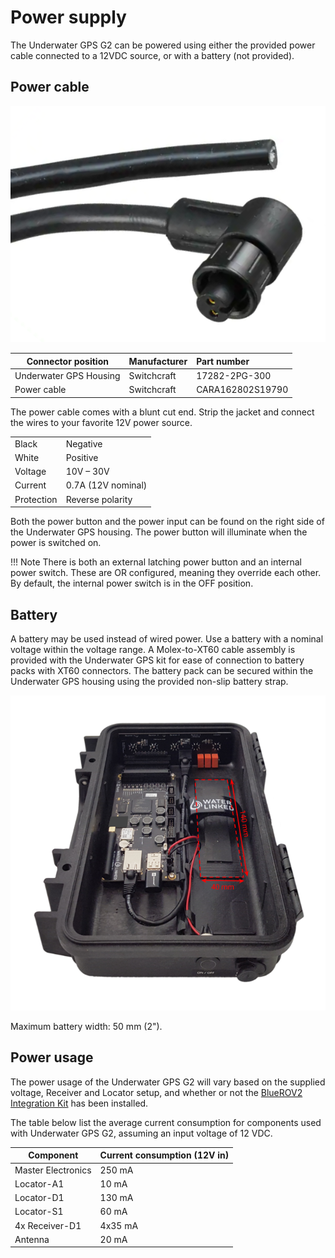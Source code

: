 # Power supply

The Underwater GPS G2 can be powered using either the provided power cable connected to a 12VDC source, or with a battery (not provided).

## Power cable

![power_cable](../img/Micro-Con-X.png)

| Connector position | Manufacturer | Part number |
| ------------------ | :----------- | :---------- |
| Underwater GPS Housing | Switchcraft | 17282-2PG-300 |
| Power cable | Switchcraft | CARA162802S19790 |

The power cable comes with a blunt cut end. Strip the jacket and connect the wires to your favorite 12V power source.

|              |                     |
| ------------ | :------------------ |
| Black        | Negative            |
| White        | Positive            |
| Voltage      | 10V – 30V           |
| Current      | 0.7A  (12V nominal) |
| Protection   | Reverse polarity    |

Both the power button and the power input can be found on the right side of the Underwater GPS housing.
The power button will illuminate when the power is switched on.

!!! Note
	There is both an external latching power button and an internal power switch. These are OR configured, meaning they override each other. By default, the internal power switch is in the OFF position.

## Battery

A battery may be used instead of wired power. Use a battery with a nominal voltage within the voltage range. A Molex-to-XT60 cable assembly is provided with the Underwater GPS kit for ease of connection to battery packs with XT60 connectors.
The battery pack can be secured within the Underwater GPS housing using the provided non-slip battery strap.

![topside_battery_tray_dimensions](../img/topside_battery_tray_dimensions.png)

Maximum battery width: 50 mm (2"). 

## Power usage

The power usage of the Underwater GPS G2 will vary based on the supplied voltage, Receiver and Locator setup, and whether or not the [BlueROV2 Integration Kit](https://waterlinked.com/product/bluerov2-integration-kit/) has been installed.

The table below list the average current consumption for components used with Underwater GPS G2, assuming an input voltage of 12 VDC.

| Component          | Current consumption (12V in) |
| ------------------ | :--------------------------- |
| Master Electronics | 250 mA                       |
| Locator-A1         | 10 mA                        |
| Locator-D1         | 130 mA                       |
| Locator-S1         | 60 mA                        |
| 4x Receiver-D1     | 4x35 mA                      |
| Antenna            | 20 mA                        |